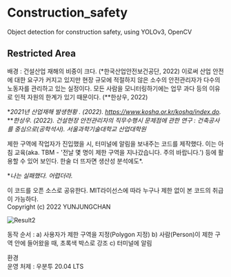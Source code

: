 # Construction_safety
Object detection for construction safety, using YOLOv3, OpenCV

Restricted Area
-------------
배경 : 건설산업 재해의 비중이 크다. (*한국산업안전보건공단, 2022) 이로써 산업 안전에 대한 요구가 커지고 있지만 현장 규모에 적절하지 않은 소수의 안전관리자가 다수의 노동자를 관리하고 있는 실정이다. 모든 사람을 모니터링하기에는 업무 과다 등의 이유로 인적 자원의 한계가 있기 때문이다. (**한상우, 2022)
   
**2021년 산업재해 발생현황 . (2022). https://www.kosha.or.kr/kosha/index.do.*   
***한상우. (2022). 건설현장 안전관리자의 직무수행시 문제점에 관한 연구 : 건축공사를 중심으로(공학석사). 서울과학기술대학교 산업대학원*

제한 구역에 작업자가 진입했을 시, 터미널에 알림을 보내주는 코드를 제작했다. 이는 아침 교육(aka. TBM - '전날 몇 명이 제한 구역을 지나갔습니다. 주의 바랍니다.') 등에 활용할 수 있어 보인다. 한술 더 뜨자면 생산성 분석에도*.   
   
**나는 실패했다. 어렵더라.*
   
이 코드를 오픈 소스로 공유한다. MIT라이선스에 따라 누구나 제한 없이 본 코드의 취급이 가능하다.   
Copyright (c) 2022 YUNJUNGCHAN
   

   
![Result2](https://user-images.githubusercontent.com/101917321/166079890-9b882dfb-f2d9-4d1f-a11e-bb0547bfcdac.gif)
   
동작 순서 : a) 사용자가 제한 구역을 지정(Polygon 지정) b) 사람(Person)이 제한 구역 안에 들어왔을 때, 초록색 박스로 강조 c) 터미널에 알림
   
환경   
운영 처제 : 우분투 20.04 LTS
